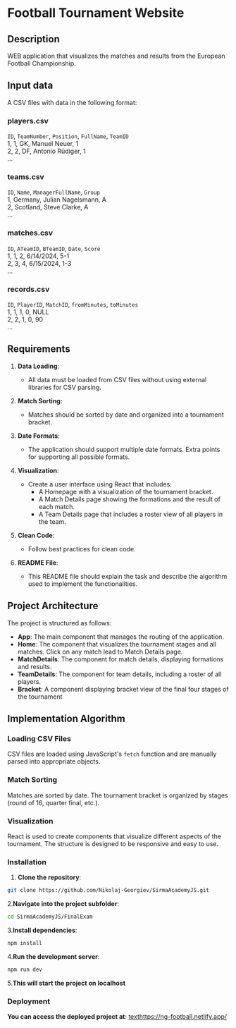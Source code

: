 # Football Tournament Website

## Description

WEB application that visualizes the matches and results
from the European Football Championship.

## Input data

A CSV files with data in the following format:

### players.csv

`ID`, `TeamNumber`, `Position`, `FullName`, `TeamID`  
1, 1, GK, Manuel Neuer, 1  
2, 2, DF, Antonio Rüdiger, 1  
...

### teams.csv

`ID`, `Name`, `ManagerFullName`, `Group`  
1, Germany, Julian Nagelsmann, A  
2, Scotland, Steve Clarke, A  
...

### matches.csv

`ID`, `ATeamID`, `BTeamID`, `Date`, `Score`  
1, 1, 2, 6/14/2024, 5-1  
2, 3, 4, 6/15/2024, 1-3  
...

### records.csv

`ID`, `PlayerID`, `MatchID`, `fromMinutes`, `toMinutes`  
1, 1, 1, 0, NULL  
2, 2, 1, 0, 90  
...

## Requirements

1. **Data Loading**:

   - All data must be loaded from CSV files without using external libraries for CSV parsing.

2. **Match Sorting**:

   - Matches should be sorted by date and organized into a tournament bracket.

3. **Date Formats**:

   - The application should support multiple date formats. Extra points for supporting all possible formats.

4. **Visualization**:

   - Create a user interface using React that includes:
     - A Homepage with a visualization of the tournament bracket.
     - A Match Details page showing the formations and the result of each match.
     - A Team Details page that includes a roster view of all players in the team.

5. **Clean Code**:

   - Follow best practices for clean code.

6. **README File**:
   - This README file should explain the task and describe the algorithm used to implement the functionalities.

## Project Architecture

The project is structured as follows:

- **App**: The main component that manages the routing of the application.
- **Home**: The component that visualizes the tournament stages and all matches. Click on any match lead to Match Details page.
- **MatchDetails**: The component for match details, displaying formations and results.
- **TeamDetails**: The component for team details, including a roster of all players.
- **Bracket**: A component displaying bracket view of the final four stages of the tournament

## Implementation Algorithm

### Loading CSV Files

CSV files are loaded using JavaScript's `fetch` function and are manually parsed into appropriate objects.

### Match Sorting

Matches are sorted by date. The tournament bracket is organized by stages (round of 16, quarter final, etc.).

### Visualization

React is used to create components that visualize different aspects of the tournament. The structure is designed to be responsive and easy to use.

### Installation

1. **Clone the repository**:

```bash
git clone https://github.com/Nikolaj-Georgiev/SirmaAcademyJS.git
```

2.**Navigate into the project subfolder**:

```bash
cd SirmaAcademyJS/FinalExam
```

3.**Install dependencies**:

```bash
npm install
```

4.**Run the development server**:

```bash
npm run dev
```

5.**This will start the project on localhost**

### Deployment

**You can access the deployed project at**:
[text](https://ng-football.netlify.app/)https://ng-football.netlify.app/
